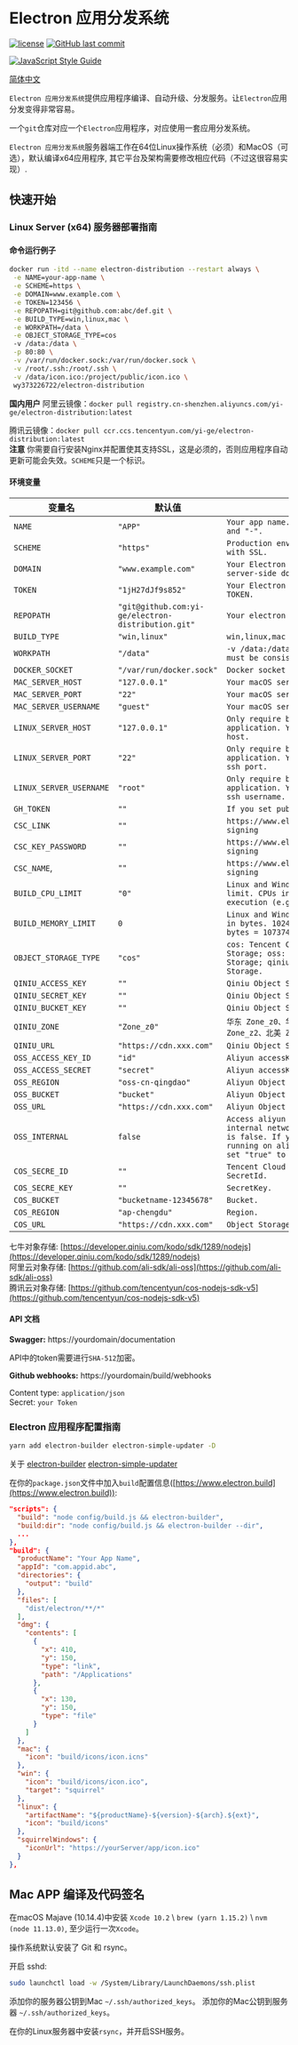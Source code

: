 # Electron 应用分发系统

[![license](https://img.shields.io/github/license/yi-ge/electron-distribution.svg?style=flat-square)](https://github.com/yi-ge/electron-distribution/blob/master/LICENSE)
[![GitHub last commit](https://img.shields.io/github/last-commit/yi-ge/electron-distribution.svg?style=flat-square)](https://github.com/yi-ge/electron-distribution)

[![JavaScript Style Guide](https://cdn.rawgit.com/standard/standard/master/badge.svg)](https://github.com/standard/standard)

[简体中文](README.zh-CN.md)

`Electron 应用分发系统`提供应用程序编译、自动升级、分发服务。让`Electron`应用分发变得非常容易。

一个`git`仓库对应一个`Electron`应用程序，对应使用一套应用分发系统。

`Electron 应用分发系统`服务器端工作在64位Linux操作系统（必须）和MacOS（可选），默认编译x64应用程序, 其它平台及架构需要修改相应代码（不过这很容易实现）.

## 快速开始

### Linux Server (x64) 服务器部署指南

#### 命令运行例子

```bash
docker run -itd --name electron-distribution --restart always \
 -e NAME=your-app-name \
 -e SCHEME=https \
 -e DOMAIN=www.example.com \
 -e TOKEN=123456 \
 -e REPOPATH=git@github.com:abc/def.git \
 -e BUILD_TYPE=win,linux,mac \
 -e WORKPATH=/data \
 -e OBJECT_STORAGE_TYPE=cos
 -v /data:/data \
 -p 80:80 \
 -v /var/run/docker.sock:/var/run/docker.sock \
 -v /root/.ssh:/root/.ssh \
 -v /data/icon.ico:/project/public/icon.ico \
 wy373226722/electron-distribution
```

**国内用户**
阿里云镜像：`docker pull registry.cn-shenzhen.aliyuncs.com/yi-ge/electron-distribution:latest`  

腾讯云镜像：`docker pull ccr.ccs.tencentyun.com/yi-ge/electron-distribution:latest`  
**注意**
你需要自行安装Nginx并配置使其支持SSL，这是必须的，否则应用程序自动更新可能会失效。`SCHEME`只是一个标识。

#### 环境变量

| 变量名 | 默认值 | 描述 |
|---|---|---|
| `NAME` | `"APP"` | `Your app name. Numbers, letters and "-".` |
| `SCHEME` | `"https"` | `Production environment only work with SSL.` |
| `DOMAIN` | `"www.example.com"` | `Your Electron Distribution server-side domain.` |
| `TOKEN` | `"1jH27dJf9s852"` | `Your Electron Distribution API TOKEN.` |
| `REPOPATH` | `"git@github.com:yi-ge/electron-distribution.git"` | `Your electron app repository.` |
| `BUILD_TYPE` | `"win,linux"` | `win,linux,mac` |
| `WORKPATH` | `"/data"` | `-v /data:/data, The two path must be consistent.` |
| `DOCKER_SOCKET` | `"/var/run/docker.sock"` | `Docker socket path.` |
| `MAC_SERVER_HOST` | `"127.0.0.1"` | `Your macOS server host.` |
| `MAC_SERVER_PORT` | `"22"` | `Your macOS server ssh port.` |
| `MAC_SERVER_USERNAME` | `"guest"` | `Your macOS server ssh username.` |
| `LINUX_SERVER_HOST` | `"127.0.0.1"` | `Only require build mac application. Your linux server host.` |
| `LINUX_SERVER_PORT` | `"22"` | `Only require build mac application. Your linux server ssh port.` |
| `LINUX_SERVER_USERNAME` | `"root"` | `Only require build mac application. Your linux server ssh username.` |
| `GH_TOKEN` | `""` | `If you set publish option.` |
| `CSC_LINK` | `""` | `https://www.electron.build/code-signing` |
| `CSC_KEY_PASSWORD` | `""` | `https://www.electron.build/code-signing` |
| `CSC_NAME`, | `""` | `https://www.electron.build/code-signing` |
| `BUILD_CPU_LIMIT` | `"0"` | `Linux and Windows build cpu limit. CPUs in which to allow execution (e.g., 0-3, 0,1)` |
| `BUILD_MEMORY_LIMIT` | `0` | `Linux and Windows memory limit in bytes. 1024 * 1024 * 1024 bytes = 1073741824 bytes = 1GB` |
| `OBJECT_STORAGE_TYPE` | `"cos"` | `cos: Tencent Cloud Object Storage; oss: Aliyun Object Storage; qiniu: Qiniu Object Storage.` |
| `QINIU_ACCESS_KEY` | `""` | `Qiniu Object Storage, accessKey.` |
| `QINIU_SECRET_KEY` | `""` | `Qiniu Object Storage, secretKey.` |
| `QINIU_BUCKET_KEY` | `""` | `Qiniu Object Storage, bucket.` |
| `QINIU_ZONE` | `"Zone_z0"` | `华东 Zone_z0、华北 Zone_z1、华南 Zone_z2、北美 Zone_na0` |
| `QINIU_URL` | `"https://cdn.xxx.com"` | `Qiniu Object Storage CDN url.` |
| `OSS_ACCESS_KEY_ID` | `"id"` | `Aliyun accessKeyId.` |
| `OSS_ACCESS_SECRET` | `"secret"` | `Aliyun accessKeySecret.` |
| `OSS_REGION` | `"oss-cn-qingdao"` | `Aliyun Object Storage, Region.` |
| `OSS_BUCKET` | `"bucket"` | `Aliyun Object Storage, Bucket.` |
| `OSS_URL` | `"https://cdn.xxx.com"` | `Aliyun Object Storage CDN url.` |
| `OSS_INTERNAL` | `false` | `Access aliyun OSS with aliyun internal network or not, default is false. If your servers are running on aliyun too, you can set "true" to save lot of money.` |
| `COS_SECRE_ID` | `""` | `Tencent Cloud Object Storage SecretId.` |
| `COS_SECRE_KEY` | `""` | `SecretKey.` |
| `COS_BUCKET` | `"bucketname-12345678"` | `Bucket.` |
| `COS_REGION` | `"ap-chengdu"` | `Region.` |
| `COS_URL` | `"https://cdn.xxx.com"` | `Object Storage CDN url.` |

七牛对象存储: [https://developer.qiniu.com/kodo/sdk/1289/nodejs](https://developer.qiniu.com/kodo/sdk/1289/nodejs)  
阿里云对象存储: [https://github.com/ali-sdk/ali-oss](https://github.com/ali-sdk/ali-oss)  
腾讯云对象存储: [https://github.com/tencentyun/cos-nodejs-sdk-v5](https://github.com/tencentyun/cos-nodejs-sdk-v5)  

#### API 文档

**Swagger:** https://yourdomain/documentation

API中的token需要进行`SHA-512`加密。

**Github webhooks:** https://yourdomain/build/webhooks

Content type: `application/json`  
Secret: `your Token`

### Electron 应用程序配置指南

```bash
yarn add electron-builder electron-simple-updater -D
```

关于 [electron-builder](https://github.com/electron-userland/electron-builder) [electron-simple-updater](https://github.com/megahertz/electron-simple-updater)

在你的`package.json`文件中加入`build`配置信息([https://www.electron.build](https://www.electron.build)):

```json
"scripts": {
  "build": "node config/build.js && electron-builder",
  "build:dir": "node config/build.js && electron-builder --dir",
  ...
},
"build": {
  "productName": "Your App Name",
  "appId": "com.appid.abc",
  "directories": {
    "output": "build"
  },
  "files": [
    "dist/electron/**/*"
  ],
  "dmg": {
    "contents": [
      {
        "x": 410,
        "y": 150,
        "type": "link",
        "path": "/Applications"
      },
      {
        "x": 130,
        "y": 150,
        "type": "file"
      }
    ]
  },
  "mac": {
    "icon": "build/icons/icon.icns"
  },
  "win": {
    "icon": "build/icons/icon.ico",
    "target": "squirrel"
  },
  "linux": {
    "artifactName": "${productName}-${version}-${arch}.${ext}",
    "icon": "build/icons"
  },
  "squirrelWindows": {
    "iconUrl": "https://yourServer/app/icon.ico"
  }
},
```

## Mac APP 编译及代码签名

在macOS Majave (10.14.4)中安装 `Xcode 10.2` \ `brew (yarn 1.15.2)` \ `nvm (node 11.13.0)`, 至少运行一次`Xcode`。

操作系统默认安装了 Git 和 rsync。

开启 sshd:

```bash
sudo launchctl load -w /System/Library/LaunchDaemons/ssh.plist
```

添加你的服务器公钥到Mac `~/.ssh/authorized_keys`。
添加你的Mac公钥到服务器 `~/.ssh/authorized_keys`。

在你的Linux服务器中安装`rsync`，并开启SSH服务。
